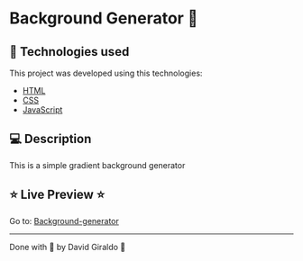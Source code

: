 # Background Generator :rocket:

## :rocket: Technologies used
This project was developed using this technologies:
- [HTML](https://html.com/)
- [CSS](https://www.w3.org/Style/CSS/Overview.en.html)
- [JavaScript](https://developer.mozilla.org/en-US/docs/Web/JavaScript)

## :computer: Description

This is a simple gradient background generator

## :star: Live Preview :star:

Go to: [Background-generator](https://dagibu301.github.io/Background-generator/)



---

Done with :purple_heart: by David Giraldo :wave:
